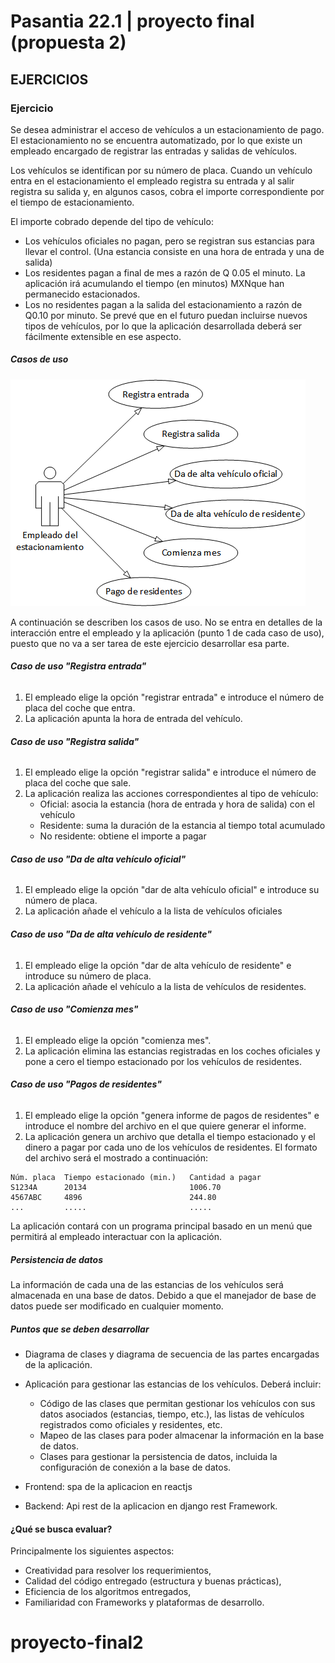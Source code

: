 # Pasantia 22.1 | proyecto final (propuesta 2)

## EJERCICIOS

### Ejercicio #
Se desea administrar el acceso de vehículos a un estacionamiento de pago. El estacionamiento no se encuentra automatizado, por lo que existe un empleado encargado de registrar las entradas y salidas de vehículos.

Los vehículos se identifican por su número de placa. Cuando un vehículo entra en el estacionamiento el empleado registra su entrada y al salir registra su salida y, en algunos casos, cobra el importe correspondiente por el tiempo de estacionamiento.

El importe cobrado depende del tipo de vehículo:
* Los vehículos oficiales no pagan, pero se registran sus estancias para llevar el control.
(Una estancia consiste en una hora de entrada y una de salida)
* Los residentes pagan a final de mes a razón de Q 0.05  el minuto. La aplicación irá acumulando el tiempo (en minutos) MXNque han permanecido estacionados.
* Los no residentes pagan a la salida del estacionamiento a razón de Q0.10 por minuto.
Se prevé que en el futuro puedan incluirse nuevos tipos de vehículos, por lo que la aplicación desarrollada deberá ser fácilmente extensible en ese aspecto.

##### Casos de uso
![ Casos de uso](https://github.com/ORCAapplicants/backend-test/blob/master/img/backend-uc-01.png)

A continuación se describen los casos de uso. No se entra en detalles de la interacción entre el empleado y la aplicación (punto 1 de cada caso de uso), puesto que no va a ser tarea de este ejercicio desarrollar esa parte.

###### **Caso de uso "Registra entrada"**
1. El empleado elige la opción "registrar entrada" e introduce el número de placa del coche que entra.
2. La aplicación apunta la hora de entrada del vehículo.

###### **Caso de uso "Registra salida"**
1. El empleado elige la opción "registrar salida" e introduce el número de placa del coche que sale.
2. La aplicación realiza las acciones correspondientes al tipo de vehículo:
    * Oficial: asocia la estancia (hora de entrada y hora de salida) con el vehículo
    * Residente: suma la duración de la estancia al tiempo total acumulado
    * No residente: obtiene el importe a pagar

###### **Caso de uso "Da de alta vehículo oficial"**
1. El empleado elige la opción "dar de alta vehículo oficial" e introduce su número de placa.
2. La aplicación añade el vehículo a la lista de vehículos oficiales

###### **Caso de uso "Da de alta vehículo de residente"**
1. El empleado elige la opción "dar de alta vehículo de residente" e introduce su número de placa.
2. La aplicación añade el vehículo a la lista de vehículos de residentes.

###### **Caso de uso "Comienza mes"**
1. El empleado elige la opción "comienza mes".
2. La aplicación elimina las estancias registradas en los coches oficiales y pone a cero el tiempo estacionado por los vehículos de residentes.

###### **Caso de uso "Pagos de residentes"**
1. El empleado elige la opción "genera informe de pagos de residentes" e introduce el nombre del archivo en el que quiere generar el informe.
2. La aplicación genera un archivo que detalla el tiempo estacionado y el dinero a pagar por cada uno de los vehículos de residentes. El formato del archivo será el mostrado a continuación:

```
Núm. placa 	Tiempo estacionado (min.) 	Cantidad a pagar
S1234A 	    20134 				        1006.70
4567ABC	    4896				        244.80
... 		..... 				        .....
```
La aplicación contará con un programa principal basado en un menú que permitirá al empleado interactuar con la aplicación.

##### Persistencia de datos
La información de cada una de las estancias de los vehículos será almacenada en una base de datos. Debido a que el manejador de base de datos puede ser modificado en cualquier momento.

##### Puntos que se deben desarrollar
* Diagrama de clases y diagrama de secuencia  de las partes encargadas de la aplicación.
* Aplicación para gestionar las estancias de los vehículos. Deberá incluir:
    * Código de las clases que permitan gestionar los vehículos con sus datos asociados (estancias, tiempo, etc.), las listas de vehículos registrados como oficiales y residentes, etc.
    * Mapeo de las clases para poder almacenar la información en la base de datos.
    * Clases para gestionar la persistencia de datos, incluida la configuración de conexión a la base de datos.

* Frontend: spa  de la aplicacion en reactjs
* Backend: Api rest de la aplicacion en django rest Framework.

#### ¿Qué se busca evaluar?
Principalmente los siguientes aspectos:
* Creatividad para resolver los requerimientos,
* Calidad del código entregado (estructura y buenas prácticas),
* Eficiencia de los algoritmos entregados,
* Familiaridad con Frameworks y plataformas de desarrollo.
# proyecto-final2
